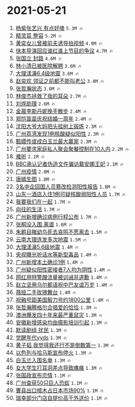 # 2021-05-21

1. [杨紫张艺兴 有点好嗑](https://s.weibo.com/weibo?q=%E6%9D%A8%E7%B4%AB%E5%BC%A0%E8%89%BA%E5%85%B4%20%E6%9C%89%E7%82%B9%E5%A5%BD%E5%97%91&Refer=top) `5.3M 🔥`
1. [精灵耳 整容](https://s.weibo.com/weibo?q=%E7%B2%BE%E7%81%B5%E8%80%B3%20%E6%95%B4%E5%AE%B9&Refer=top) `5.2M 🔥`
1. [黄奕女儿曾被前夫诱导拍视频](https://s.weibo.com/weibo?q=%23%E9%BB%84%E5%A5%95%E5%A5%B3%E5%84%BF%E6%9B%BE%E8%A2%AB%E5%89%8D%E5%A4%AB%E8%AF%B1%E5%AF%BC%E6%8B%8D%E8%A7%86%E9%A2%91%23&Refer=top) `4.9M 🔥`
1. [快本导演回应谁红谁上节目的争议](https://s.weibo.com/weibo?q=%23%E5%BF%AB%E6%9C%AC%E5%AF%BC%E6%BC%94%E5%9B%9E%E5%BA%94%E8%B0%81%E7%BA%A2%E8%B0%81%E4%B8%8A%E8%8A%82%E7%9B%AE%E7%9A%84%E4%BA%89%E8%AE%AE%23&Refer=top) `4.7M 🔥`
1. [张国立 封路](https://s.weibo.com/weibo?q=%E5%BC%A0%E5%9B%BD%E7%AB%8B%20%E5%B0%81%E8%B7%AF&Refer=top) `4.6M 🔥`
1. [林小清已被医院解聘](https://s.weibo.com/weibo?q=%23%E6%9E%97%E5%B0%8F%E6%B8%85%E5%B7%B2%E8%A2%AB%E5%8C%BB%E9%99%A2%E8%A7%A3%E8%81%98%23&Refer=top) `3.6M 🔥`
1. [大理漾濞6.4级地震](https://s.weibo.com/weibo?q=%23%E5%A4%A7%E7%90%86%E6%BC%BE%E6%BF%9E6.4%E7%BA%A7%E5%9C%B0%E9%9C%87%23&Refer=top) `3.6M 🔥`
1. [赵奕欢 领证之前都不能叫老公](https://s.weibo.com/weibo?q=%23%E8%B5%B5%E5%A5%95%E6%AC%A2%20%E9%A2%86%E8%AF%81%E4%B9%8B%E5%89%8D%E9%83%BD%E4%B8%8D%E8%83%BD%E5%8F%AB%E8%80%81%E5%85%AC%23&Refer=top) `3.4M 🔥`
1. [张哲瀚状态](https://s.weibo.com/weibo?q=%23%E5%BC%A0%E5%93%B2%E7%80%9A%E7%8A%B6%E6%80%81%23&Refer=top) `3.0M 🔥`
1. [林俊杰拯救了我的耳朵](https://s.weibo.com/weibo?q=%23%E6%9E%97%E4%BF%8A%E6%9D%B0%E6%8B%AF%E6%95%91%E4%BA%86%E6%88%91%E7%9A%84%E8%80%B3%E6%9C%B5%23&Refer=top) `2.7M 🔥`
1. [刘烨助理](https://s.weibo.com/weibo?q=%23%E5%88%98%E7%83%A8%E5%8A%A9%E7%90%86%23&Refer=top) `2.6M 🔥`
1. [金晨李斯丹妮挽手散步](https://s.weibo.com/weibo?q=%E9%87%91%E6%99%A8%E6%9D%8E%E6%96%AF%E4%B8%B9%E5%A6%AE%E6%8C%BD%E6%89%8B%E6%95%A3%E6%AD%A5&Refer=top) `2.4M 🔥`
1. [郑恺苗苗庆祝结婚一周年](https://s.weibo.com/weibo?q=%23%E9%83%91%E6%81%BA%E8%8B%97%E8%8B%97%E5%BA%86%E7%A5%9D%E7%BB%93%E5%A9%9A%E4%B8%80%E5%91%A8%E5%B9%B4%23&Refer=top) `2.4M 🔥`
1. [沈阳大爷大妈把头挂树上锻炼](https://s.weibo.com/weibo?q=%23%E6%B2%88%E9%98%B3%E5%A4%A7%E7%88%B7%E5%A4%A7%E5%A6%88%E6%8A%8A%E5%A4%B4%E6%8C%82%E6%A0%91%E4%B8%8A%E9%94%BB%E7%82%BC%23&Refer=top) `2.3M 🔥`
1. [广州荔湾发现1例核酸疑似阳性](https://s.weibo.com/weibo?q=%23%E5%B9%BF%E5%B7%9E%E8%8D%94%E6%B9%BE%E5%8F%91%E7%8E%B01%E4%BE%8B%E6%A0%B8%E9%85%B8%E7%96%91%E4%BC%BC%E9%98%B3%E6%80%A7%23&Refer=top) `2.3M 🔥`
1. [甄嬛传或成白玉兰最大赢家](https://s.weibo.com/weibo?q=%23%E7%94%84%E5%AC%9B%E4%BC%A0%E6%88%96%E6%88%90%E7%99%BD%E7%8E%89%E5%85%B0%E6%9C%80%E5%A4%A7%E8%B5%A2%E5%AE%B6%23&Refer=top) `2.3M 🔥`
1. [广州要求家庭私人聚会聚餐控制在10人内](https://s.weibo.com/weibo?q=%23%E5%B9%BF%E5%B7%9E%E8%A6%81%E6%B1%82%E5%AE%B6%E5%BA%AD%E7%A7%81%E4%BA%BA%E8%81%9A%E4%BC%9A%E8%81%9A%E9%A4%90%E6%8E%A7%E5%88%B6%E5%9C%A810%E4%BA%BA%E5%86%85%23&Refer=top) `2.2M 🔥`
1. [难听](https://s.weibo.com/weibo?q=%23%E9%9A%BE%E5%90%AC%23&Refer=top) `2.1M 🔥`
1. [BBC承认记者伪造文件骗访戴安娜王妃](https://s.weibo.com/weibo?q=%23BBC%E6%89%BF%E8%AE%A4%E8%AE%B0%E8%80%85%E4%BC%AA%E9%80%A0%E6%96%87%E4%BB%B6%E9%AA%97%E8%AE%BF%E6%88%B4%E5%AE%89%E5%A8%9C%E7%8E%8B%E5%A6%83%23&Refer=top) `2.1M 🔥`
1. [广州疫情](https://s.weibo.com/weibo?q=%E5%B9%BF%E5%B7%9E%E7%96%AB%E6%83%85&Refer=top) `2.0M 🔥`
1. [唐嫣生图](https://s.weibo.com/weibo?q=%23%E5%94%90%E5%AB%A3%E7%94%9F%E5%9B%BE%23&Refer=top) `1.8M 🔥`
1. [3名中企回国人员篡改检测阳性报告](https://s.weibo.com/weibo?q=%233%E5%90%8D%E4%B8%AD%E4%BC%81%E5%9B%9E%E5%9B%BD%E4%BA%BA%E5%91%98%E7%AF%A1%E6%94%B9%E6%A3%80%E6%B5%8B%E9%98%B3%E6%80%A7%E6%8A%A5%E5%91%8A%23&Refer=top) `1.8M 🔥`
1. [山东一酒店入住1例可疑核酸弱阳性人员](https://s.weibo.com/weibo?q=%23%E5%B1%B1%E4%B8%9C%E4%B8%80%E9%85%92%E5%BA%97%E5%85%A5%E4%BD%8F1%E4%BE%8B%E5%8F%AF%E7%96%91%E6%A0%B8%E9%85%B8%E5%BC%B1%E9%98%B3%E6%80%A7%E4%BA%BA%E5%91%98%23&Refer=top) `1.7M 🔥`
1. [我要我们在一起](https://s.weibo.com/weibo?q=%E6%88%91%E8%A6%81%E6%88%91%E4%BB%AC%E5%9C%A8%E4%B8%80%E8%B5%B7&Refer=top) `1.7M 🔥`
1. [向往的生活](https://s.weibo.com/weibo?q=%E5%90%91%E5%BE%80%E7%9A%84%E7%94%9F%E6%B4%BB&Refer=top) `1.7M 🔥`
1. [广州新增确诊病例行程公布](https://s.weibo.com/weibo?q=%23%E5%B9%BF%E5%B7%9E%E6%96%B0%E5%A2%9E%E7%A1%AE%E8%AF%8A%E7%97%85%E4%BE%8B%E8%A1%8C%E7%A8%8B%E5%85%AC%E5%B8%83%23&Refer=top) `1.7M 🔥`
1. [张桐没入围 离谱](https://s.weibo.com/weibo?q=%E5%BC%A0%E6%A1%90%E6%B2%A1%E5%85%A5%E5%9B%B4%20%E7%A6%BB%E8%B0%B1&Refer=top) `1.6M 🔥`
1. [朱鹮目睹幼鸟死去哀鸣不愿离去](https://s.weibo.com/weibo?q=%23%E6%9C%B1%E9%B9%AE%E7%9B%AE%E7%9D%B9%E5%B9%BC%E9%B8%9F%E6%AD%BB%E5%8E%BB%E5%93%80%E9%B8%A3%E4%B8%8D%E6%84%BF%E7%A6%BB%E5%8E%BB%23&Refer=top) `1.5M 🔥`
1. [云南大理连发多次地震](https://s.weibo.com/weibo?q=%23%E4%BA%91%E5%8D%97%E5%A4%A7%E7%90%86%E8%BF%9E%E5%8F%91%E5%A4%9A%E6%AC%A1%E5%9C%B0%E9%9C%87%23&Refer=top) `1.5M 🔥`
1. [大理漾濞5.6级地震](https://s.weibo.com/weibo?q=%23%E5%A4%A7%E7%90%86%E6%BC%BE%E6%BF%9E5.6%E7%BA%A7%E5%9C%B0%E9%9C%87%23&Refer=top) `1.4M 🔥`
1. [央视曝光听话水等新型毒品](https://s.weibo.com/weibo?q=%23%E5%A4%AE%E8%A7%86%E6%9B%9D%E5%85%89%E5%90%AC%E8%AF%9D%E6%B0%B4%E7%AD%89%E6%96%B0%E5%9E%8B%E6%AF%92%E5%93%81%23&Refer=top) `1.4M 🔥`
1. [广州新增本土确诊1例](https://s.weibo.com/weibo?q=%23%E5%B9%BF%E5%B7%9E%E6%96%B0%E5%A2%9E%E6%9C%AC%E5%9C%9F%E7%A1%AE%E8%AF%8A1%E4%BE%8B%23&Refer=top) `1.4M 🔥`
1. [广州疑似阳性密接者7人均为阴性](https://s.weibo.com/weibo?q=%23%E5%B9%BF%E5%B7%9E%E7%96%91%E4%BC%BC%E9%98%B3%E6%80%A7%E5%AF%86%E6%8E%A5%E8%80%857%E4%BA%BA%E5%9D%87%E4%B8%BA%E9%98%B4%E6%80%A7%23&Refer=top) `1.4M 🔥`
1. [网红用特警蹭流量被训诫并道歉](https://s.weibo.com/weibo?q=%23%E7%BD%91%E7%BA%A2%E7%94%A8%E7%89%B9%E8%AD%A6%E8%B9%AD%E6%B5%81%E9%87%8F%E8%A2%AB%E8%AE%AD%E8%AF%AB%E5%B9%B6%E9%81%93%E6%AD%89%23&Refer=top) `1.4M 🔥`
1. [赵立坚用乌尔都语祝中巴友谊万岁](https://s.weibo.com/weibo?q=%23%E8%B5%B5%E7%AB%8B%E5%9D%9A%E7%94%A8%E4%B9%8C%E5%B0%94%E9%83%BD%E8%AF%AD%E7%A5%9D%E4%B8%AD%E5%B7%B4%E5%8F%8B%E8%B0%8A%E4%B8%87%E5%B2%81%23&Refer=top) `1.4M 🔥`
1. [薇娅二手玫瑰舞台](https://s.weibo.com/weibo?q=%E8%96%87%E5%A8%85%E4%BA%8C%E6%89%8B%E7%8E%AB%E7%91%B0%E8%88%9E%E5%8F%B0&Refer=top) `1.4M 🔥`
1. [祝融号距美国毅力号约1800公里](https://s.weibo.com/weibo?q=%23%E7%A5%9D%E8%9E%8D%E5%8F%B7%E8%B7%9D%E7%BE%8E%E5%9B%BD%E6%AF%85%E5%8A%9B%E5%8F%B7%E7%BA%A61800%E5%85%AC%E9%87%8C%23&Refer=top) `1.4M 🔥`
1. [张哲瀚腾格尔合唱爱的恰恰](https://s.weibo.com/weibo?q=%23%E5%BC%A0%E5%93%B2%E7%80%9A%E8%85%BE%E6%A0%BC%E5%B0%94%E5%90%88%E5%94%B1%E7%88%B1%E7%9A%84%E6%81%B0%E6%81%B0%23&Refer=top) `1.3M 🔥`
1. [澳洲爆发四十年来最严重鼠灾](https://s.weibo.com/weibo?q=%23%E6%BE%B3%E6%B4%B2%E7%88%86%E5%8F%91%E5%9B%9B%E5%8D%81%E5%B9%B4%E6%9D%A5%E6%9C%80%E4%B8%A5%E9%87%8D%E9%BC%A0%E7%81%BE%23&Refer=top) `1.3M 🔥`
1. [安徽新增感染均由摄影培训引起](https://s.weibo.com/weibo?q=%23%E5%AE%89%E5%BE%BD%E6%96%B0%E5%A2%9E%E6%84%9F%E6%9F%93%E5%9D%87%E7%94%B1%E6%91%84%E5%BD%B1%E5%9F%B9%E8%AE%AD%E5%BC%95%E8%B5%B7%23&Refer=top) `1.3M 🔥`
1. [默读剧组 扰民](https://s.weibo.com/weibo?q=%E9%BB%98%E8%AF%BB%E5%89%A7%E7%BB%84%20%E6%89%B0%E6%B0%91&Refer=top) `1.3M 🔥`
1. [觉醒年代yyds](https://s.weibo.com/weibo?q=%23%E8%A7%89%E9%86%92%E5%B9%B4%E4%BB%A3yyds%23&Refer=top) `1.3M 🔥`
1. [黄子韬 我觉得我还行不是倒数第一](https://s.weibo.com/weibo?q=%E9%BB%84%E5%AD%90%E9%9F%AC%20%E6%88%91%E8%A7%89%E5%BE%97%E6%88%91%E8%BF%98%E8%A1%8C%E4%B8%8D%E6%98%AF%E5%80%92%E6%95%B0%E7%AC%AC%E4%B8%80&Refer=top) `1.3M 🔥`
1. [以色列与哈马斯宣布停火](https://s.weibo.com/weibo?q=%23%E4%BB%A5%E8%89%B2%E5%88%97%E4%B8%8E%E5%93%88%E9%A9%AC%E6%96%AF%E5%AE%A3%E5%B8%83%E5%81%9C%E7%81%AB%23&Refer=top) `1.3M 🔥`
1. [白玉兰入围名单](https://s.weibo.com/weibo?q=%23%E7%99%BD%E7%8E%89%E5%85%B0%E5%85%A5%E5%9B%B4%E5%90%8D%E5%8D%95%23&Refer=top) `1.3M 🔥`
1. [女大学生打耳洞差点导致瘫痪](https://s.weibo.com/weibo?q=%23%E5%A5%B3%E5%A4%A7%E5%AD%A6%E7%94%9F%E6%89%93%E8%80%B3%E6%B4%9E%E5%B7%AE%E7%82%B9%E5%AF%BC%E8%87%B4%E7%98%AB%E7%97%AA%23&Refer=top) `1.3M 🔥`
1. [张国政宣布恋情](https://s.weibo.com/weibo?q=%23%E5%BC%A0%E5%9B%BD%E6%94%BF%E5%AE%A3%E5%B8%83%E6%81%8B%E6%83%85%23&Refer=top) `1.1M 🔥`
1. [广州查获50只巨人恐蚁](https://s.weibo.com/weibo?q=%23%E5%B9%BF%E5%B7%9E%E6%9F%A5%E8%8E%B750%E5%8F%AA%E5%B7%A8%E4%BA%BA%E6%81%90%E8%9A%81%23&Refer=top) `1.1M 🔥`
1. [曹县出口棺木占日本市场90%](https://s.weibo.com/weibo?q=%23%E6%9B%B9%E5%8E%BF%E5%87%BA%E5%8F%A3%E6%A3%BA%E6%9C%A8%E5%8D%A0%E6%97%A5%E6%9C%AC%E5%B8%82%E5%9C%BA90%25%23&Refer=top) `1.1M 🔥`
1. [瑞幸部分门店自提价高于外送价](https://s.weibo.com/weibo?q=%23%E7%91%9E%E5%B9%B8%E9%83%A8%E5%88%86%E9%97%A8%E5%BA%97%E8%87%AA%E6%8F%90%E4%BB%B7%E9%AB%98%E4%BA%8E%E5%A4%96%E9%80%81%E4%BB%B7%23&Refer=top) `1.1M 🔥`

